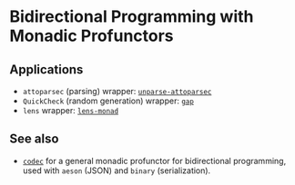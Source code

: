 Bidirectional Programming with Monadic Profunctors
==================================================

Applications
------------

- `attoparsec` (parsing) wrapper: [`unparse-attoparsec`](https://github.com/Lysxia/unparse-attoparsec)
- `QuickCheck` (random generation) wrapper: [`gap`](https://github.com/Lysxia/gap)
- `lens` wrapper: [`lens-monad`](https://github.com/Lysxia/lens-monad)

See also
--------

- [`codec`](https://hackage.haskell.org/package/codec) for a general
  monadic profunctor for bidirectional programming, used with
  `aeson` (JSON) and `binary` (serialization).
